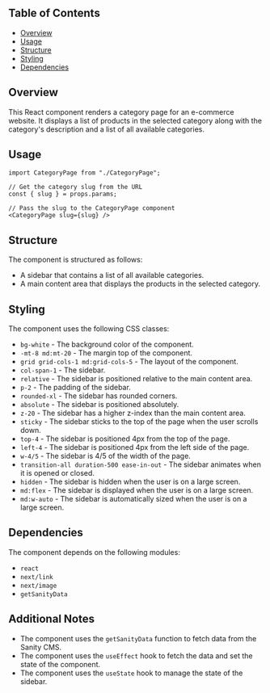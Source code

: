 ## Table of Contents
* [Overview](#overview)
* [Usage](#usage)
* [Structure](#structure)
* [Styling](#styling)
* [Dependencies](#dependencies)

## Overview
This React component renders a category page for an e-commerce website. It displays a list of products in the selected category along with the category's description and a list of all available categories.

## Usage
```
import CategoryPage from "./CategoryPage";

// Get the category slug from the URL
const { slug } = props.params;

// Pass the slug to the CategoryPage component
<CategoryPage slug={slug} />
```

## Structure
The component is structured as follows:
* A sidebar that contains a list of all available categories.
* A main content area that displays the products in the selected category.

## Styling
The component uses the following CSS classes:
* `bg-white` - The background color of the component.
* `-mt-8 md:mt-20` - The margin top of the component.
* `grid grid-cols-1 md:grid-cols-5` - The layout of the component.
* `col-span-1` - The sidebar.
* `relative` - The sidebar is positioned relative to the main content area.
* `p-2` - The padding of the sidebar.
* `rounded-xl` - The sidebar has rounded corners.
* `absolute` - The sidebar is positioned absolutely.
* `z-20` - The sidebar has a higher z-index than the main content area.
* `sticky` - The sidebar sticks to the top of the page when the user scrolls down.
* `top-4` - The sidebar is positioned 4px from the top of the page.
* `left-4` - The sidebar is positioned 4px from the left side of the page.
* `w-4/5` - The sidebar is 4/5 of the width of the page.
* `transition-all duration-500 ease-in-out` - The sidebar animates when it is opened or closed.
* `hidden` - The sidebar is hidden when the user is on a large screen.
* `md:flex` - The sidebar is displayed when the user is on a large screen.
* `md:w-auto` - The sidebar is automatically sized when the user is on a large screen.

## Dependencies
The component depends on the following modules:
* `react`
* `next/link`
* `next/image`
* `getSanityData`

## Additional Notes
* The component uses the `getSanityData` function to fetch data from the Sanity CMS.
* The component uses the `useEffect` hook to fetch the data and set the state of the component.
* The component uses the `useState` hook to manage the state of the sidebar.